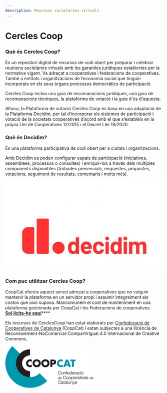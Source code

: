 ```yaml
---
description: Reunions societàries virtuals
---
```


# Cercles Coop

### Què és Cercles Coop?

És un repositori digital de recursos de codi obert per preparar i celebrar reunions societàries virtuals amb les garanties jurídiques establertes per la normativa vigent. Va adreçat a cooperatives i federacions de cooperatives. També a entitats i organitzacions de l’economia social que tinguin incorporats en els seus òrgans processos democràtics de participació.

Cercles Coop inclou una guia de recomanacions jurídiques, una guia de recomanacions tècniques, la plataforma de votació i la guia d'ús d'aquesta.

Alhora, la Plataforma de votació Cercles Coop es basa en una adaptació de la Plataforma Decidim, per tal d’incorporar els sistemes de participació i votació de la societats cooperatives d’acord amb el que s’estableix en la pròpia Llei de Cooperatives 12/2015 i el Decret Llei 19/2020.



### Què és Decidim?

És una plataforma participativa de codi obert per a ciutats i organitzacions.

Amb Decidim es poden configurar espais de participació \(iniciatives, assemblees, processos o consultes\) i enriquir-los a través dels múltiples components disponibles \(trobades presencials, enquestes, propostes, votacions, seguiment de resultats, comentaris i molts més\).

![](.gitbook/assets/decidim.jpg)

### Com puc utilitzar **Cercles Coop**?

CoopCat ofereix aquest servei adreçat a cooperatives que no vulguin mantenir la plataforma en un servidor propi i assumir integralment els costos que això suposa. Mancomunem el cost de manteniment en una plataforma gestionada per CoopCat i les Federacions de cooperatives. [**Sol·licita-ho aquí**](mailto:ccc@cooperativescatalunya.coop%20%20%20)\*\*\*\*


Els recursos de CerclesCoop han estat elaborats per [Confederació de Cooperatives de Catalunya](https://www.cooperativescatalunya.coop/) \(CoopCat\) i estan subjectes a una llicència de Reconeixement-NoComercial-CompartirIgual 4.0 Internacional de Creative Commons.

![](.gitbook/assets/ccoopcat.jpg)


